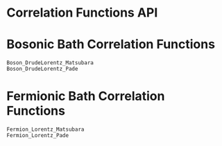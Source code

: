 # Correlation Functions API

# Bosonic Bath Correlation Functions
```@docs
Boson_DrudeLorentz_Matsubara
Boson_DrudeLorentz_Pade
```

# Fermionic Bath Correlation Functions
```@docs
Fermion_Lorentz_Matsubara
Fermion_Lorentz_Pade
```
